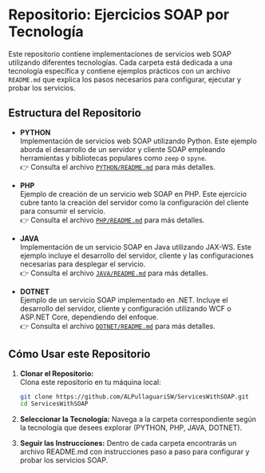 # Repositorio: Ejercicios SOAP por Tecnología

Este repositorio contiene implementaciones de servicios web SOAP utilizando diferentes tecnologías. Cada carpeta está dedicada a una tecnología específica y contiene ejemplos prácticos con un archivo `README.md` que explica los pasos necesarios para configurar, ejecutar y probar los servicios.

## Estructura del Repositorio

- **PYTHON**  
  Implementación de servicios web SOAP utilizando Python. Este ejemplo aborda el desarrollo de un servidor y cliente SOAP empleando herramientas y bibliotecas populares como `zeep` o `spyne`.  
  👉 Consulta el archivo [`PYTHON/README.md`](PYTHON/README.md) para más detalles.

- **PHP**  
  Ejemplo de creación de un servicio web SOAP en PHP. Este ejercicio cubre tanto la creación del servidor como la configuración del cliente para consumir el servicio.  
  👉 Consulta el archivo [`PHP/README.md`](PHP/README.md) para más detalles.

- **JAVA**  
  Implementación de un servicio SOAP en Java utilizando JAX-WS. Este ejemplo incluye el desarrollo del servidor, cliente y las configuraciones necesarias para desplegar el servicio.  
  👉 Consulta el archivo [`JAVA/README.md`](JAVA/README.md) para más detalles.

- **DOTNET**  
  Ejemplo de un servicio SOAP implementado en .NET. Incluye el desarrollo del servidor, cliente y configuración utilizando WCF o ASP.NET Core, dependiendo del enfoque.  
  👉 Consulta el archivo [`DOTNET/README.md`](DOTNET/README.md) para más detalles.

## Cómo Usar este Repositorio

1. **Clonar el Repositorio:**  
   Clona este repositorio en tu máquina local:
   ```bash
   git clone https://github.com/ALPullaguariSW/ServicesWithSOAP.git
   cd ServicesWithSOAP
   
2. **Seleccionar la Tecnología:**
   Navega a la carpeta correspondiente según la tecnología que desees explorar (PYTHON, PHP, JAVA, DOTNET).

3. **Seguir las Instrucciones:**
   Dentro de cada carpeta encontrarás un archivo README.md con instrucciones paso a paso para configurar y probar los servicios SOAP.


